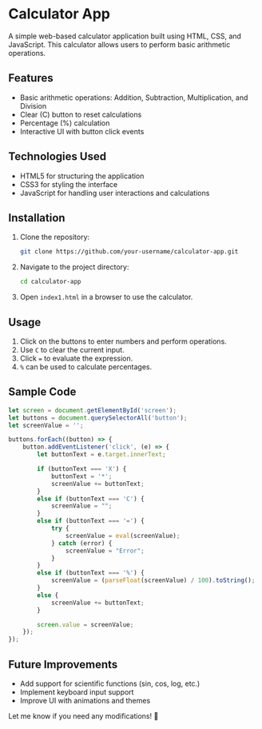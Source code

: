 # Calculator App

A simple web-based calculator application built using HTML, CSS, and JavaScript. This calculator allows users to perform basic arithmetic operations.

## Features
- Basic arithmetic operations: Addition, Subtraction, Multiplication, and Division
- Clear (C) button to reset calculations
- Percentage (%) calculation
- Interactive UI with button click events

## Technologies Used
- HTML5 for structuring the application
- CSS3 for styling the interface
- JavaScript for handling user interactions and calculations

## Installation
1. Clone the repository:
   ```sh
   git clone https://github.com/your-username/calculator-app.git
   ```
2. Navigate to the project directory:
   ```sh
   cd calculator-app
   ```
3. Open `index1.html` in a browser to use the calculator.

## Usage
1. Click on the buttons to enter numbers and perform operations.
2. Use `C` to clear the current input.
3. Click `=` to evaluate the expression.
4. `%` can be used to calculate percentages.

## Sample Code
```javascript
let screen = document.getElementById('screen');
let buttons = document.querySelectorAll('button');
let screenValue = '';

buttons.forEach((button) => {
    button.addEventListener('click', (e) => {
        let buttonText = e.target.innerText;

        if (buttonText === 'X') {
            buttonText = '*';
            screenValue += buttonText;
        }
        else if (buttonText === 'C') {
            screenValue = "";
        }
        else if (buttonText === '=') {
            try {
                screenValue = eval(screenValue);
            } catch (error) {
                screenValue = "Error";
            }
        }
        else if (buttonText === '%') {
            screenValue = (parseFloat(screenValue) / 100).toString();
        }
        else {
            screenValue += buttonText;
        }

        screen.value = screenValue;
    });
});
```

## Future Improvements
- Add support for scientific functions (sin, cos, log, etc.)
- Implement keyboard input support
- Improve UI with animations and themes

Let me know if you need any modifications! 🚀
